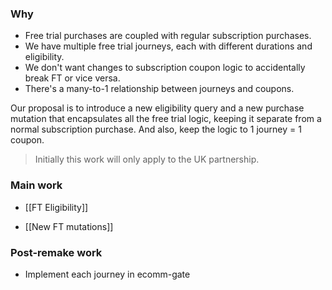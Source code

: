 ### Why
* Free trial purchases are coupled with regular subscription purchases.
* We have multiple free trial journeys, each with different durations and eligibility.
* We don't want changes to subscription coupon logic to accidentally break FT or vice versa.
* There's a many-to-1 relationship between journeys and coupons.

Our proposal is to introduce a new eligibility query and a new purchase mutation that encapsulates all the free trial logic, keeping it separate from a normal subscription purchase. And also, keep the logic to 1 journey = 1 coupon.

> Initially this work will only apply to the UK partnership.

### Main work
* [[FT Eligibility]]
- [[New FT mutations]]

### Post-remake work
* Implement each journey in ecomm-gate